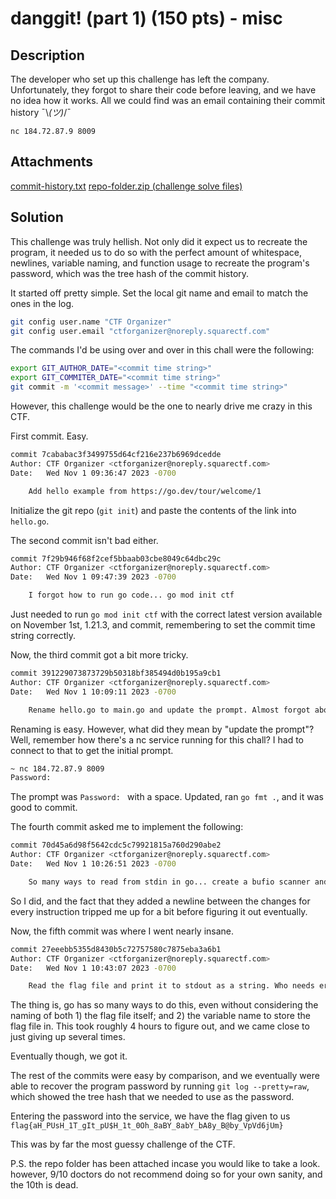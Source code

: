 # danggit! (part 1) (150 pts) - misc

## Description

The developer who set up this challenge has left the company. Unfortunately, they forgot to share their code before leaving, and we have no idea how it works. All we could find was an email containing their commit history ¯\\_(ツ)_/¯

```nc 184.72.87.9 8009```

## Attachments

[commit-history.txt](commit-history.txt)
[repo-folder.zip (challenge solve files)](repo-folder.zip)

## Solution

This challenge was truly hellish. Not only did it expect us to recreate the program, it needed us to do so with the perfect amount of whitespace, newlines, variable naming, and function usage to recreate the program's password, which was the tree hash of the commit history.

It started off pretty simple. Set the local git name and email to match the ones in the log.

```sh
git config user.name "CTF Organizer"
git config user.email "ctforganizer@noreply.squarectf.com"
```

The commands I'd be using over and over in this chall were the following:

```sh
export GIT_AUTHOR_DATE="<commit time string>"
export GIT_COMMITER_DATE="<commit time string>"
git commit -m '<commit message>' --time "<commit time string>"
```

However, this challenge would be the one to nearly drive me crazy in this CTF.

First commit. Easy.

```sh
commit 7cababac3f3499755d64cf216e237b6969dcedde
Author: CTF Organizer <ctforganizer@noreply.squarectf.com>
Date:   Wed Nov 1 09:36:47 2023 -0700

    Add hello example from https://go.dev/tour/welcome/1
```

Initialize the git repo (`git init`) and paste the contents of the link into `hello.go`.

The second commit isn't bad either.

```sh
commit 7f29b946f68f2cef5bbaab03cbe8049c64dbc29c
Author: CTF Organizer <ctforganizer@noreply.squarectf.com>
Date:   Wed Nov 1 09:47:39 2023 -0700

    I forgot how to run go code... go mod init ctf
```

Just needed to run `go mod init ctf` with the correct latest version available on November 1st, 1.21.3, and commit, remembering to set the commit time string correctly.

Now, the third commit got a bit more tricky.

```sh
commit 391229073873729b50318bf385494d0b195a9cb1
Author: CTF Organizer <ctforganizer@noreply.squarectf.com>
Date:   Wed Nov 1 10:09:11 2023 -0700

    Rename hello.go to main.go and update the prompt. Almost forgot about go fmt .
```

Renaming is easy. However, what did they mean by "update the prompt"? Well, remember how there's a nc service running for this chall? I had to connect to that to get the initial prompt.

```sh
~ nc 184.72.87.9 8009
Password: 
```

The prompt was `Password: ` with a space. Updated, ran `go fmt .`, and it was good to commit.

The fourth commit asked me to implement the following:

```sh
commit 70d45a6d98f5642cdc5c79921815a760d290abe2
Author: CTF Organizer <ctforganizer@noreply.squarectf.com>
Date:   Wed Nov 1 10:26:51 2023 -0700

    So many ways to read from stdin in go... create a bufio scanner and just call scanner.Scan() I guess? Also, simplify the imports since there are 3 now.
```

So I did, and the fact that they added a newline between the changes for every instruction tripped me up for a bit before figuring it out eventually.

Now, the fifth commit was where I went nearly insane.

```sh
commit 27eeebb5355d8430b5c72757580c7875eba3a6b1
Author: CTF Organizer <ctforganizer@noreply.squarectf.com>
Date:   Wed Nov 1 10:43:07 2023 -0700

    Read the flag file and print it to stdout as a string. Who needs error handling, it's just a ctf!
```

The thing is, go has so many ways to do this, even without considering the naming of both 1) the flag file itself; and 2) the variable name to store the flag file in. This took roughly 4 hours to figure out, and we came close to just giving up several times.

Eventually though, we got it.

The rest of the commits were easy by comparison, and we eventually were able to recover the program password by running `git log --pretty=raw`, which showed the tree hash that we needed to use as the password.

Entering the password into the service, we have the flag given to us `flag{aH_PUsH_1T_gIt_pU$H_1t_0Oh_8aBY_8abY_bA8y_B@by_VpVd6jUm}`

This was by far the most guessy challenge of the CTF.

P.S. the repo folder has been attached incase you would like to take a look. however, 9/10 doctors do not recommend doing so for your own sanity, and the 10th is dead.